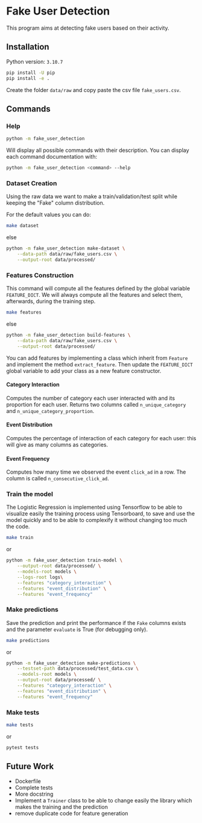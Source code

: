 # Fake User Detection

This program aims at detecting fake users based on their activity.

## Installation

Python version: `3.10.7`

```bash
pip install -U pip
pip install -e .
```

Create the folder `data/raw` and copy paste the csv file `fake_users.csv`.

## Commands

### Help

```bash
python -m fake_user_detection
```

Will display all possible commands with their description. You can display each command documentation with:

```bash
python -m fake_user_detection <command> --help
```

### Dataset Creation

Using the raw data we want to make a train/validation/test split while keeping the "Fake" column distribution.

For the default values you can do:

```bash
make dataset
```

else

```bash
python -m fake_user_detection make-dataset \
    --data-path data/raw/fake_users.csv \
    --output-root data/processed/ 
```

### Features Construction

This command will compute all the features defined by the global variable `FEATURE_DICT`.
We will always compute all the features and select them, afterwards, during the training step.

```bash
make features
```

else

```bash
python -m fake_user_detection build-features \
    --data-path data/raw/fake_users.csv \
    --output-root data/processed/
```

You can add features by implementing a class which inherit from `Feature` and implement the method `extract_feature`. Then update the `FEATURE_DICT` global variable to add your class as a new feature constructor.

#### Category Interaction

Computes the number of category each user interacted with and its proportion for each user. Returns two columns called `n_unique_category` and `n_unique_category_proportion`.

#### Event Distribution

Computes the percentage of interaction of each category for each user: this will give as many columns as categories.

#### Event Frequency

Computes how many time we observed the event `click_ad` in a row. The column is called `n_consecutive_click_ad`.

### Train the model

The Logistic Regression is implemented using Tensorflow to be able to visualize easily the training process using Tensorboard, to save and use the model quickly and to be able to complexify it without changing too much the code.

```bash
make train
```

or

```bash
python -m fake_user_detection train-model \
    --output-root data/processed/ \
    --models-root models \
    --logs-root logs\
    --features "category_interaction" \
    --features "event_distribution" \
    --features "event_frequency"
```

### Make predictions

Save the prediction and print the performance if the `Fake` columns exists and the parameter `evaluate` is True (for debugging only).

```bash
make predictions
```

or

```bash
python -m fake_user_detection make-predictions \
    --testset-path data/processed/test_data.csv \
    --models-root models \
    --output-root data/processed/ \
    --features "category_interaction" \
    --features "event_distribution" \
    --features "event_frequency"
```

### Make tests

```bash
make tests
```

or

```bash
pytest tests
```

## Future Work

 - Dockerfile
 - Complete tests
 - More docstring
 - Implement a `Trainer` class to be able to change easily the library which makes the training and the prediction
 - remove duplicate code for feature generation